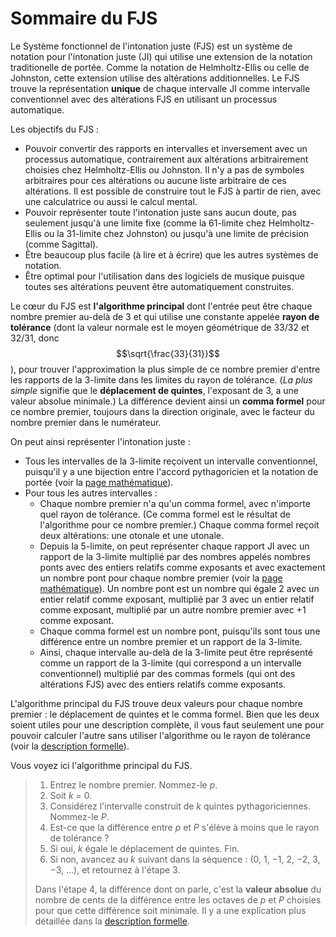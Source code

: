﻿# Sommaire du FJS

Le Système fonctionnel de l'intonation juste (FJS) est un système de notation pour l'intonation juste (JI) qui utilise une extension de la notation traditionelle de portée. Comme la notation de Helmholtz-Ellis ou celle de Johnston, cette extension utilise des altérations additionnelles. Le FJS trouve la représentation **unique** de chaque intervalle JI comme intervalle conventionnel avec des altérations FJS en utilisant un processus automatique.

Les objectifs du FJS :

- Pouvoir convertir des rapports en intervalles et inversement avec un processus automatique, contrairement aux altérations arbitrairement choisies chez Helmholtz-Ellis ou Johnston. Il n'y a pas de symboles arbitraires pour ces altérations ou aucune liste arbitraire de ces altérations. Il est possible de construire tout le FJS à partir de rien, avec une calculatrice ou aussi le calcul mental.
- Pouvoir représenter toute l'intonation juste sans aucun doute, pas seulement jusqu'à une limite fixe (comme la 61-limite chez Helmholtz-Ellis ou la 31-limite chez Johnston) ou jusqu'à une limite de précision (comme Sagittal).
- Être beaucoup plus facile (à lire et à écrire) que les autres systèmes de notation.
- Être optimal pour l'utilisation dans des logiciels de musique puisque toutes ses altérations peuvent être automatiquement construites. 

Le cœur du FJS est **l'algorithme principal** dont l'entrée peut être chaque nombre premier au-delà de 3 et qui utilise une constante appelée **rayon de tolérance** (dont la valeur normale est le moyen géométrique de 33/32 et 32/31, donc $$\sqrt{\frac{33}{31}}$$), pour trouver l'approximation la plus simple de ce nombre premier d'entre les rapports de la 3-limite dans les limites du rayon de tolérance. (*La plus simple* signifie que le **déplacement de quintes**, l'exposant de 3, a une valeur absolue minimale.) La différence devient ainsi un **comma formel** pour ce nombre premier, toujours dans la direction originale, avec le facteur du nombre premier dans le numérateur.

On peut ainsi représenter l'intonation juste :

- Tous les intervalles de la 3-limite reçoivent un intervalle conventionnel, puisqu'il y a une bijection entre l'accord pythagoricien et la notation de portée (voir la [page mathématique](math.html)).
- Pour tous les autres intervalles :
	- Chaque nombre premier n'a qu'un comma formel, avec n'importe quel rayon de tolérance. (Ce comma formel est le résultat de l'algorithme pour ce nombre premier.) Chaque comma formel reçoit deux altérations: une otonale et une utonale.
	- Depuis la 5-limite, on peut représenter chaque rapport JI avec un rapport de la 3-limite multiplié par des nombres appelés nombres ponts avec des entiers relatifs comme exposants et avec exactement un nombre pont pour chaque nombre premier (voir la [page mathématique](math.html)). Un nombre pont est un nombre qui égale 2 avec un entier relatif comme exposant, multiplié par 3 avec un entier relatif comme exposant, multiplié par un autre nombre premier avec +1 comme exposant.
	- Chaque comma formel est un nombre pont, puisqu'ils sont tous une différence entre un nombre premier et un rapport de la 3-limite.
	- Ainsi, chaque intervalle au-delà de la 3-limite peut être représenté comme un rapport de la 3-limite (qui correspond a un intervalle conventionnel) multiplié par des commas formels (qui ont des altérations FJS) avec des entiers relatifs comme exposants.

L'algorithme principal du FJS trouve deux valeurs pour chaque nombre premier : le déplacement de quintes et le comma formel. Bien que les deux soient utiles pour une description complète, il vous faut seulement une pour pouvoir calculer l'autre sans utiliser l'algorithme ou le rayon de tolérance (voir la [description formelle](math.html)).

Vous voyez ici l'algorithme principal du FJS.

> 1. Entrez le nombre premier. Nommez-le *p*.
> 2. Soit *k* = 0.
> 3. Considérez l'intervalle construit de *k* quintes pythagoriciennes. Nommez-le *P*.
> 4. Est-ce que la différence entre *p* et *P* s'élève à moins que le rayon de tolérance ?
> 5. Si oui, *k* égale le déplacement de quintes. Fin.
> 6. Si non, avancez au *k* suivant dans la séquence : (0, 1, −1, 2, −2, 3, −3, …), et retournez à l'étape 3.
>
> Dans l'étape 4, la différence dont on parle, c'est la **valeur absolue** du nombre de cents de la différence entre les octaves de *p* et *P* choisies pour que cette différence soit minimale. Il y a une explication plus détaillée dans la [description formelle](math.html).
